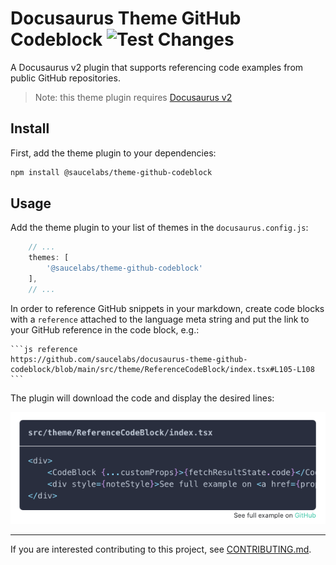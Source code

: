 Docusaurus Theme GitHub Codeblock ![Test Changes](https://github.com/saucelabs/docusaurus-theme-github-codeblock/workflows/Test%20Changes/badge.svg?branch=main)
=================================

A Docusaurus v2 plugin that supports referencing code examples from public GitHub repositories.

> Note: this theme plugin requires [Docusaurus v2](https://v2.docusaurus.io/)

## Install

First, add the theme plugin to your dependencies:

```sh
npm install @saucelabs/theme-github-codeblock
```

## Usage

Add the theme plugin to your list of themes in the `docusaurus.config.js`:

```js
    // ...
    themes: [
        '@saucelabs/theme-github-codeblock'
    ],
    // ...
```

In order to reference GitHub snippets in your markdown, create code blocks with a `reference` attached to the language meta string and put the link to your GitHub reference in the code block, e.g.:

    ```js reference
    https://github.com/saucelabs/docusaurus-theme-github-codeblock/blob/main/src/theme/ReferenceCodeBlock/index.tsx#L105-L108
    ```

The plugin will download the code and display the desired lines:

![Plugin Example](./.github/assets/example.png 'Plugin Example')

---

If you are interested contributing to this project, see [CONTRIBUTING.md](CONTRIBUTING.md).
